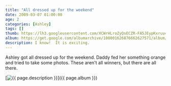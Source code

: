 ```yaml
---
title: "All dressed up for the weekend"
date: 2009-03-07 01:00:00
age: 2
categories: [Ashley]
tags: []
thumb: https://lh3.googleusercontent.com/XCWrHLroZyQsECZR-FA5JEypKxruucA-aQaeivBxP0dIU7VPKgLwOPL-d3z_uXX0bx9wFKuR7X-JgfArOg=w293-h220
album: https://get.google.com/albumarchive/108001626876662627571/album/AF1QipOAOExr7IfPDnXaZmDLsQeqNZzM4TqtH4zQEx9Y?authKey=CNuXnKm-_5WehQE
description: I know!  It is exciting.
---
```

Ashley got all dressed up for the weekend. Daddy fed her something orange and tried to take some photos. These aren't all winners, but there are all there.

[<img src="{{ page.thumb }}" alt="{{ page.description }}" class="wyseguys-album"/>]({{ page.album }})